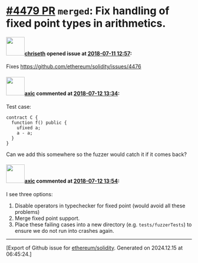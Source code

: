 # [\#4479 PR](https://github.com/ethereum/solidity/pull/4479) `merged`: Fix handling of fixed point types in arithmetics.

#### <img src="https://avatars.githubusercontent.com/u/9073706?v=4" width="50">[chriseth](https://github.com/chriseth) opened issue at [2018-07-11 12:57](https://github.com/ethereum/solidity/pull/4479):

Fixes https://github.com/ethereum/solidity/issues/4476

#### <img src="https://avatars.githubusercontent.com/u/20340?v=4" width="50">[axic](https://github.com/axic) commented at [2018-07-12 13:34](https://github.com/ethereum/solidity/pull/4479#issuecomment-404513674):

Test case:
```
contract C {
  function f() public {
    ufixed a;
    a - a;
  }
}
```

Can we add this somewhere so the fuzzer would catch it if it comes back?

#### <img src="https://avatars.githubusercontent.com/u/20340?v=4" width="50">[axic](https://github.com/axic) commented at [2018-07-12 13:54](https://github.com/ethereum/solidity/pull/4479#issuecomment-404520035):

I see three options:
1) Disable operators in typechecker for fixed point (would avoid all these problems)
2) Merge fixed point support.
3) Place these failing cases into a new directory (e.g. `tests/fuzzerTests`) to ensure we do not run into crashes again.


-------------------------------------------------------------------------------



[Export of Github issue for [ethereum/solidity](https://github.com/ethereum/solidity). Generated on 2024.12.15 at 06:45:24.]
